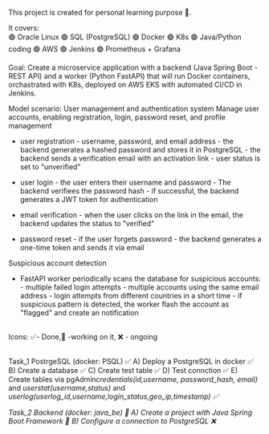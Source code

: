 This project is created for personal learning purpose 📖. 

It covers:
<br>🟢 Oracle Linux
🟢 SQL (PostgreSQL)
🟢 Docker
🟢 K8s
🟢 Java/Python coding
🟢 AWS
🟢 Jenkins
🟢 Prometheus + Grafana


Goal: Create a microservice application with a backend (Java Spring Boot - REST API) and a worker (Python FastAPI) 
that will run Docker containers, orchastrated with K8s, deployed on AWS EKS with automated CI/CD in Jenkins.

 Model scenario: User management and authentication system
 Manage user accounts, enabling registration, login, password reset, and profile management 
 - user registration - username, password, and email address 
                     - the backend generates a hashed password and stores it in PostgreSQL
                     - the backend sends a verification email with an activation link
                     - user status is set to "unverified"

 - user login - the user enters their username and password
              - The backend verifiees the password hash
              - if successful, the backend generates a JWT token for authentication

 - email verification - when the user clicks on the link in the email, the backend updates the status to "verified"

 - password reset - if the user forgets password
                  - the backend generates a one-time token and sends it via email
 
 Suspicious account detection 
 - FastAPI worker periodically scans the database for suspicious accounts:
        - multiple failed login attempts
        - multiple accounts using the same email address
        - login attempts from different countries in a short time
        - if suspicious pattern is detected, the worker flash the account as "flagged" and create an notification




</br>
Icons: ✅- Done,🧠 -working on it, ❌ - ongoing

<br>Task_1 PostrgeSQL (docker: PSQL) ✅
A) Deploy a PostgreSQL in docker ✅
B) Create a database ✅
C) Create test table ✅
D) Test connction ✅
E) Create tables via pgAdmin<i>credentials(id,username, password_hash, email)</i> and <i> userstat(username,status) </i> and <i> userlog(userlog_id,username,login_status,geo_ip,timestamp) ✅

Task_2 Backend (docker: java_be) 🧠
A) Create a project with Java Spring Boot Framework 🧠
B) Configure a connection to PostgreSQL ❌
</br>


